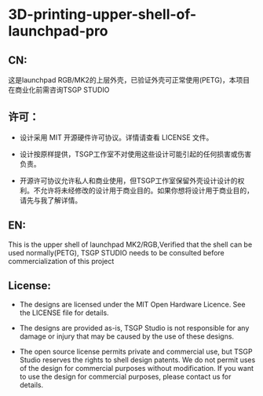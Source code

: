 # 3D-printing-upper-shell-of-launchpad-pro

## CN:
这是launchpad RGB/MK2的上层外壳，已验证外壳可正常使用(PETG)，本项目在商业化前需咨询TSGP STUDIO

## 许可：
* 设计采用 MIT 开源硬件许可协议。详情请查看 LICENSE 文件。

* 设计按原样提供，TSGP工作室不对使用这些设计可能引起的任何损害或伤害负责。

* 开源许可协议允许私人和商业使用，但TSGP工作室保留外壳设计设计的权利。不允许将未经修改的设计用于商业目的。如果你想将设计用于商业目的，请先与我了解详情。

## EN:
This is the upper shell of launchpad MK2/RGB,Verified that the shell can be used normally(PETG), TSGP STUDIO needs to be consulted before commercialization of this project

## License:

* The designs are licensed under the MIT Open Hardware Licence. See the LICENSE file for details.

* The designs are provided as-is, TSGP Studio is not responsible for any damage or injury that may be caused by the use of these designs.

* The open source license permits private and commercial use, but TSGP Studio reserves the rights to shell design patents. We do not permit uses of the design for commercial purposes without modification. If you want to use the design for commercial purposes, please contact us for details.
